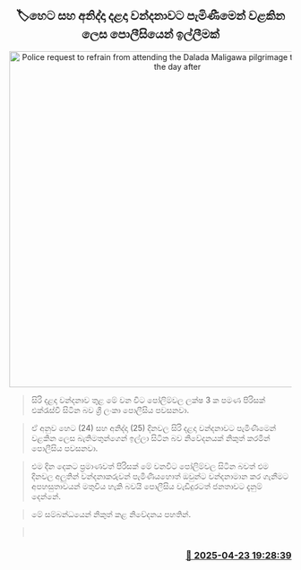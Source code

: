 <p align='center'><b><h2 align='center' title='Police request to refrain from attending the Dalada Maligawa pilgrimage tomorrow and the day after'>🏷හෙට සහ අනිද්දා දළදා වන්දනාවට පැමිණීමෙන් වළකින ලෙස පොලීසියෙන් ඉල්ලීමක්</h2></b></p>
<p align='center'><img src='https://helakuru.sgp1.cdn.digitaloceanspaces.com/esana/images/lib/sri-dalada-wandanawa.jpg' width='600' alt='Police request to refrain from attending the Dalada Maligawa pilgrimage tomorrow and the day after'></p>

> සිරි දළදා වන්දනාව තුළ මේ වන විට පෝලිම්වල ලක්ෂ 3 ක පමණ පිරිසක් එක්රැස්වී සිටින බව ශ්‍රී ලංකා පොලීසිය පවසනවා.

> ඒ අනුව හෙට (24) සහ අනිද්දා (25) දිනවල සිරි දළදා වන්දනාවට පැමිණීමෙන් වළකින ලෙස බැතිමතුන්ගෙන් ඉල්ලා සිටින බව නිවේදනයක් නිකුත් කරමින් පොලීසිය පවසනවා.

> එම දින දෙකට ප්‍රමාණවත් පිරිසක් මේ වනවිට පෝලිම්වල සිටින බවත් එම දිනවල අලුතින් වන්දනාකරුවන් පැමිණියහොත් ඔවුන්ට වන්දනාමාන කර ගැනීමට අපහසුතාවයන් මතුවිය හැකි බවයි පොලීසිය වැඩිදුරටත් ජනතාවට දැනුම් දෙන්නේ.

> මේ සම්බන්ධයෙන් නිකුත් කළ නිවේදනය පහතින්.

>  



<h3 align='right'><a href='https://www.helakuru.lk/esana/p/109479/'>📅 2025-04-23 19:28:39</a></h3>
